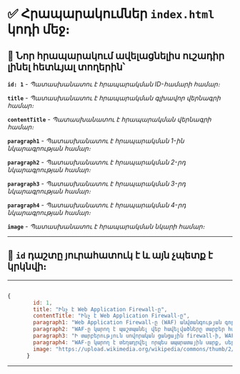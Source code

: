 # ✅ Հրապարակումներ **``index.html``** կոդի մեջ։

## 🎯  Նոր հրապարակում ավելացնելիս ուշադիր լինել հետևյալ տողերին՝ 


**``id: 1``** - *Պատասխանատու է հրապարակման ID-համարի համար։*

**``title``** - *Պատասխանատու է հրապարակման գլխավոր վերնագրի համար։*

**``contentTitle``** - *Պատասխանատու է հրապարակման վերնագրի համար։*

**``paragraph1``** - *Պատասխանատու է հրապարակման 1-ին նկարագրության համար։*

**``paragraph2``** - *Պատասխանատու է հրապարակման 2-րդ նկարագրության համար։*

**``paragraph3``** - *Պատասխանատու է հրապարակման 3-րդ նկարագրության համար։*

**``paragraph4``** - *Պատասխանատու է հրապարակման 4-րդ նկարագրության համար։*

**``image``** - *Պատասխանատու է հրապարակման նկարի համար։*

_________________

## 🎯 **``id``** դաշտը յուրահատուկ է և այն չպետք է կրկնվի։
_________________

```js

{
        id: 1,
        title: "Ինչ է Web Application Firewall-ը",
        contentTitle: "Ինչ է Web Application Firewall-ը",
        paragraph1: "Web Application Firewall-ը (WAF) անվտանգության գործիք է, որը զտում, վերահսկում և պաշտպանում է HTTP/HTTPS տրաֆիկը վեբ հավելվածների և վեբ ծառայությունների միջև:",
        paragraph2: "WAF-ը կարող է պաշտպանել վեբ հավելվածները տարբեր հարձակումներից, ինչպիսիք են SQL ներարկումը, XSS (Cross-site scripting), ֆայլերի ներառումը և այլն:",
        paragraph3: "Ի տարբերություն սովորական ցանցային firewall-ի, WAF-ը կենտրոնանում է հատուկ վեբ հավելվածների վրա և կարող է վերլուծել HTTP/HTTPS հաղորդակցությունը ավելի խորը մակարդակում:",
        paragraph4: "WAF-ը կարող է տեղադրվել որպես ապարատային սարք, սերվերի վրա տեղադրված ծրագրային ապահովում կամ որպես ամպային ծառայություն:",
        image: "https://upload.wikimedia.org/wikipedia/commons/thumb/2/25/Network-cables-1.png/1200px-Network-cables-1.png"
      }

```

_________________
